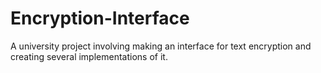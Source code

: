 # Encryption-Interface
 A university project involving making an interface for text encryption and creating several implementations of it.
